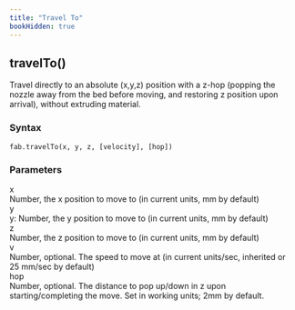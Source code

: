 ```yaml
---
title: "Travel To"
bookHidden: true
---
```


<h2 class="ref-header">travelTo()</h2>
Travel directly to an absolute (x,y,z) position with a z-hop (popping the nozzle away from the bed before moving, and restoring z position upon arrival), without extruding material.

### Syntax
```
fab.travelTo(x, y, z, [velocity], [hop])
```

### Parameters
<div class="grid-container">
 <div class="grid-item">x</div>
 <div class="grid-item">Number, the x position to move to (in current units, mm by default)</div>

 <div class="grid-item">y</div>
 <div class="grid-item">y: Number, the y position to move to (in current units, mm by default)</div>

 <div class="grid-item">z</div>
 <div class="grid-item">Number, the z position to move to (in current units, mm by default)</div>

 <div class="grid-item">v</div>
 <div class="grid-item">Number, optional. The speed to move at (in current units/sec, inherited or 25 mm/sec by default)</div>

  <div class="grid-item">hop</div>
 <div class="grid-item">Number, optional. The distance to pop up/down in z upon starting/completing the move. Set in working units; 2mm by default.</div>
</div>
